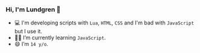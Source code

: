 ### Hi, I'm Lundgren 👋

- :computer: I'm developing scripts with ``Lua``, ``HTML``, ``CSS`` and I'm bad with ``JavaScript`` but I use it.
- :student: I’m currently learning ``JavaScript``.
- 😄 I’m ``14 y/o``.
